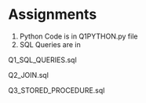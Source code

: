 # Assignments
 1) Python Code is in Q1PYTHON.py file
 2) SQL Queries are in 

 Q1_SQL_QUERIES.sql
 
 Q2_JOIN.sql  
 
 Q3_STORED_PROCEDURE.sql
                       
